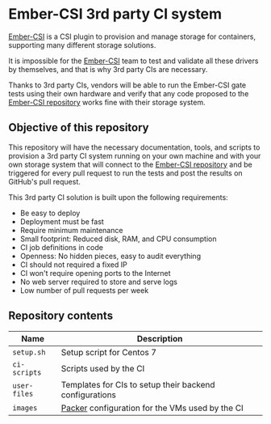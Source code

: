 # Ember-CSI 3rd party CI system
[Ember-CSI] is a CSI plugin to provision and manage storage for containers, supporting many different storage solutions.

It is impossible for the [Ember-CSI] team to test and validate all these drivers by themselves, and that is why 3rd party CIs are necessary.

Thanks to 3rd party CIs, vendors will be able to run the Ember-CSI gate tests using their own hardware and verify that any code proposed to the [Ember-CSI repository] works fine with their storage system.

## Objective of this repository

This repository will have the necessary documentation, tools, and scripts to provision a 3rd party CI system running on your own machine and with your own storage system that will connect to the [Ember-CSI repository] and be triggered for every pull request to run the tests and post the results on GitHub's pull request.

This 3rd party CI solution is built upon the following requirements:

- Be easy to deploy
- Deployment must be fast
- Require minimum maintenance
- Small footprint: Reduced disk, RAM, and CPU consumption
- CI job definitions in code
- Openness: No hidden pieces, easy to audit everything
- CI should not required a fixed IP
- CI won't require opening ports to the Internet
- No web server required to store and serve logs
- Low number of pull requests per week

## Repository contents

Name | Description
---|---
`setup.sh` | Setup script for Centos 7
`ci-scripts` | Scripts used by the CI
`user-files` | Templates for CIs to setup their backend configurations
`images` | [Packer] configuration for the VMs used by the CI

[Ember-CSI]: https://ember-csi.io
[Ember-CSI repository]: https://github.com/embercsi/ember-csi
[Packer]: https://www.packer.io/
